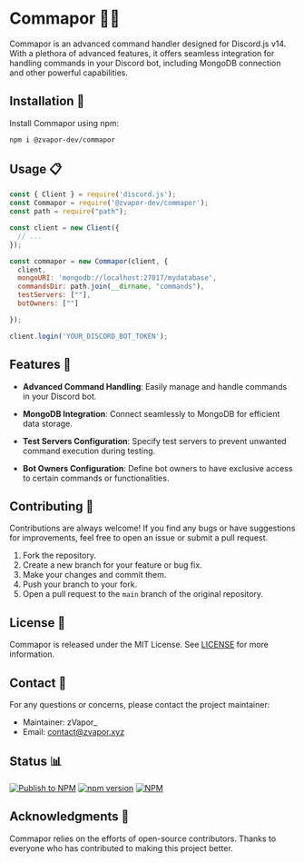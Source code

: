 # Commapor 🤖💼

Commapor is an advanced command handler designed for Discord.js v14. With a plethora of advanced features, it offers seamless integration for handling commands in your Discord bot, including MongoDB connection and other powerful capabilities.

## Installation 🚀

Install Commapor using npm:

```bash
npm i @zvapor-dev/commapor
```

## Usage 📋

```javascript
const { Client } = require('discord.js');
const Commapor = require('@zvapor-dev/commapor');
const path = require("path");

const client = new Client({
  // ...
});

const commapor = new Commapor(client, {
  client,
  mongoURI: 'mongodb://localhost:27017/mydatabase',
  commandsDir: path.join(__dirname, "commands"),
  testServers: [""],
  botOwners: [""]

});

client.login('YOUR_DISCORD_BOT_TOKEN');
```

## Features 🌟

- **Advanced Command Handling**: Easily manage and handle commands in your Discord bot.

- **MongoDB Integration**: Connect seamlessly to MongoDB for efficient data storage.

- **Test Servers Configuration**: Specify test servers to prevent unwanted command execution during testing.

- **Bot Owners Configuration**: Define bot owners to have exclusive access to certain commands or functionalities.

## Contributing 🤝

Contributions are always welcome! If you find any bugs or have suggestions for improvements, feel free to open an issue or submit a pull request.

1. Fork the repository.
2. Create a new branch for your feature or bug fix.
3. Make your changes and commit them.
4. Push your branch to your fork.
5. Open a pull request to the `main` branch of the original repository.

## License 📄

Commapor is released under the MIT License. See [LICENSE](LICENSE) for more information.

## Contact 📧

For any questions or concerns, please contact the project maintainer:

- Maintainer: zVapor_
- Email: contact@zvapor.xyz

## Status 📊
[![Publish to NPM](https://github.com/zVapor-Dev/Commapor/actions/workflows/npm-publish.yml/badge.svg?event=release)](https://github.com/zVapor-Dev/Commapor/actions/workflows/npm-publish.yml) [![npm version](https://badge.fury.io/js/@zvapor-dev%2Fcommapor.svg)](https://badge.fury.io/js/@zvapor-dev%2Fcommapor)
[![NPM](https://nodei.co/npm/@zvapor-dev/commapor.png?downloads=true&downloadRank=true&stars=true)](https://nodei.co/npm/@zvapor-dev/commapor/)

## Acknowledgments 👏

Commapor relies on the efforts of open-source contributors. Thanks to everyone who has contributed to making this project better.
